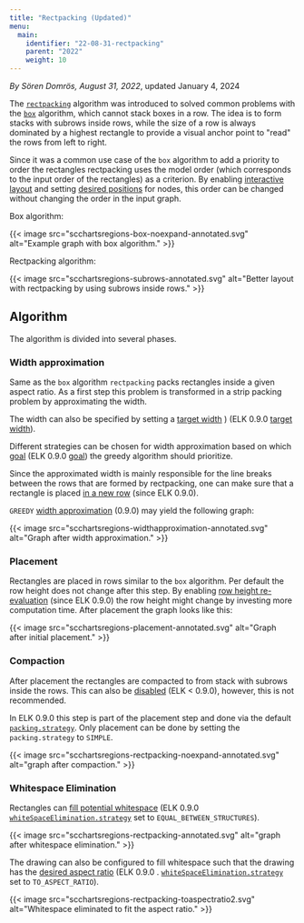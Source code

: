 ```yaml
---
title: "Rectpacking (Updated)"
menu:
  main:
    identifier: "22-08-31-rectpacking"
    parent: "2022"
    weight: 10
---
```

_By Sören Domrös, August 31, 2022_, updated January 4, 2024 

The [`rectpacking`](https://www.eclipse.org/elk/reference/algorithms/org-eclipse-elk-rectpacking.html) algorithm was introduced to solved common problems with the [`box`](https://www.eclipse.org/elk/reference/algorithms/org-eclipse-elk-box.html) algorithm, which cannot stack boxes in a row.
The idea is to form stacks with subrows inside rows, while the size of a row is always dominated by a highest rectangle to provide a visual anchor point to "read" the rows from left to right.

Since it was a common use case of the `box` algorithm to add a priority to order the rectangles rectpacking uses the model order (which corresponds to the input order of the rectangles) as a criterion.
By enabling [interactive layout](https://www.eclipse.org/elk/reference/options/org-eclipse-elk-interactive.html) and setting [desired positions](https://www.eclipse.org/elk/reference/options/org-eclipse-elk-rectpacking-desiredPosition.html) for nodes, this order can be changed without changing the order in the input graph.

Box algorithm:

{{< image src="scchartsregions-box-noexpand-annotated.svg" alt="Example graph with box algorithm." >}}

Rectpacking algorithm:

{{< image src="scchartsregions-subrows-annotated.svg" alt="Better layout with rectpacking by using subrows inside rows." >}}

## Algorithm

The algorithm is divided into several phases.

### Width approximation

Same as the `box` algorithm `rectpacking` packs rectangles inside a given aspect ratio.
As a first step this problem is transformed in a strip packing problem by approximating the width.

The width can also be specified by setting a [target width](https://www.eclipse.org/elk/reference/options/org-eclipse-elk-rectpacking-targetWidth.html) ) (ELK 0.9.0 [target width](https://eclipse.dev/elk/reference/options/org-eclipse-elk-rectpacking-widthApproximation-targetWidth.html)).

Different strategies can be chosen for width approximation based on which [goal](https://www.eclipse.org/elk/reference/options/org-eclipse-elk-rectpacking-optimizationGoal.html) (ELK 0.9.0 [goal](https://eclipse.dev/elk/reference/options/org-eclipse-elk-rectpacking-widthApproximation-optimizationGoal.html)) the greedy algorithm should prioritize.

Since the approximated width is mainly responsible for the line breaks between the rows that are formed by rectpacking, one can make sure that a rectangle is placed [in a new row](https://www.eclipse.org/elk/reference/options/org-eclipse-elk-rectpacking-inNewRow.html) (since ELK 0.9.0).

`GREEDY` [width approximation](https://eclipse.dev/elk/reference/options/org-eclipse-elk-rectpacking-widthApproximation-strategy.html) (0.9.0) may yield the following graph:

{{< image src="scchartsregions-widthapproximation-annotated.svg" alt="Graph after width approximation." >}}



### Placement

Rectangles are placed in rows similar to the `box` algorithm. Per default the row height does not change after this step. By enabling [row height re-evaluation](https://eclipse.dev/elk/reference/options/org-eclipse-elk-rectpacking-packing-compaction-rowHeightReevaluation.html) (since ELK 0.9.0) the row height might change by investing more computation time. After placement the graph looks like this:

{{< image src="scchartsregions-placement-annotated.svg" alt="Graph after initial placement." >}}

### Compaction

After placement the rectangles are compacted to from stack with subrows inside the rows. This can also be [disabled](https://www.eclipse.org/elk/reference/options/org-eclipse-elk-rectpacking-rowCompaction.html) (ELK < 0.9.0), however, this is not recommended.

In ELK 0.9.0 this step is part of the placement step and done via the default [`packing.strategy`](https://eclipse.dev/elk/reference/options/org-eclipse-elk-rectpacking-packing-strategy.html). Only placement can be done by setting the `packing.strategy` to `SIMPLE`.

{{< image src="scchartsregions-rectpacking-noexpand-annotated.svg" alt="graph after compaction." >}}

### Whitespace Elimination

Rectangles can [fill potential whitespace](https://www.eclipse.org/elk/reference/options/org-eclipse-elk-expandNodes.html) (ELK 0.9.0 [`whiteSpaceElimination.strategy`](https://eclipse.dev/elk/reference/options/org-eclipse-elk-rectpacking-whiteSpaceElimination-strategy.html) set to `EQUAL_BETWEEN_STRUCTURES`). 

{{< image src="scchartsregions-rectpacking-annotated.svg" alt="graph after whitespace elimination." >}}

The drawing can also be configured to fill whitespace such that the drawing has the [desired aspect ratio](https://www.eclipse.org/elk/reference/options/org-eclipse-elk-rectpacking-expandToAspectRatio.html) (ELK 0.9.0 .  [`whiteSpaceElimination.strategy`](https://eclipse.dev/elk/reference/options/org-eclipse-elk-rectpacking-whiteSpaceElimination-strategy.html) set to `TO_ASPECT_RATIO`).

{{< image src="scchartsregions-rectpacking-toaspectratio2.svg" alt="Whitespace eliminated to fit the aspect ratio." >}}


